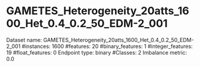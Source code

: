 # GAMETES_Heterogeneity_20atts_1600_Het_0.4_0.2_50_EDM-2_001
Dataset name: GAMETES_Heterogeneity_20atts_1600_Het_0.4_0.2_50_EDM-2_001
#instances: 1600
#features: 20
  #binary_features: 1
  #integer_features: 19
  #float_features: 0
Endpoint type: binary
#Classes: 2
Imbalance metric: 0.0
